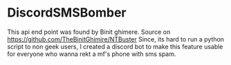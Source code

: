 # DiscordSMSBomber
This api end point was found by Binit ghimere. Source on https://github.com/TheBinitGhimire/NTBuster
Since, its hard to run a python script to non geek users, I created a discord bot to make this feature usable for everyone who wanna rekt a mf's phone with sms spam. 
